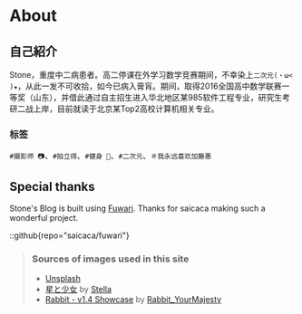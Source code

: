 # About

## 自己紹介

Stone，重度中二病患者。高二停课在外学习数学竞赛期间，不幸染上`二次元(・ω< )★`，从此一发不可收拾，如今已病入膏肓。期间，取得2016全国高中数学联赛一等奖（山东），并借此通过自主招生进入华北地区某985软件工程专业，研究生考研二战上岸，目前就读于北京某Top2高校计算机相关专业。

### 标签
`#摄影师 📷`、`#拍立得`、`#健身 💪`、`#二次元`、`＃我永远喜欢加藤惠`

## Special thanks

Stone's Blog is built using [Fuwari](https://github.com/saicaca/fuwari). Thanks for saicaca making such a wonderful project.

::github{repo="saicaca/fuwari"}

> ### Sources of images used in this site
> - [Unsplash](https://unsplash.com/)
> - [星と少女](https://www.pixiv.net/artworks/108916539) by [Stella](https://www.pixiv.net/users/93273965)
> - [Rabbit - v1.4 Showcase](https://civitai.com/posts/586908) by [Rabbit_YourMajesty](https://civitai.com/user/Rabbit_YourMajesty)